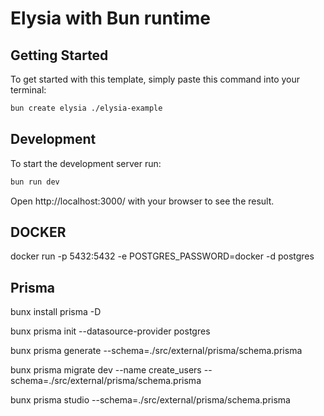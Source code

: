# Elysia with Bun runtime

## Getting Started

To get started with this template, simply paste this command into your terminal:

```bash
bun create elysia ./elysia-example
```

## Development

To start the development server run:

```bash
bun run dev
```

Open http://localhost:3000/ with your browser to see the result.

## DOCKER

docker run -p 5432:5432 -e POSTGRES_PASSWORD=docker -d postgres

## Prisma

bunx install prisma -D

bunx prisma init --datasource-provider postgres

bunx prisma generate --schema=./src/external/prisma/schema.prisma

bunx prisma migrate dev --name create_users --schema=./src/external/prisma/schema.prisma

bunx prisma studio --schema=./src/external/prisma/schema.prisma
